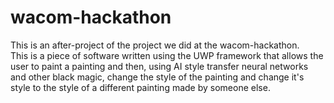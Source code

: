 # wacom-hackathon  
This is an after-project of the project we did at the wacom-hackathon.  
This is a piece of software written using the UWP framework that allows the user to paint a painting and then, using AI style transfer neural networks and other black magic, change the style of the painting and change it's style to the style of a different painting made by someone else.
